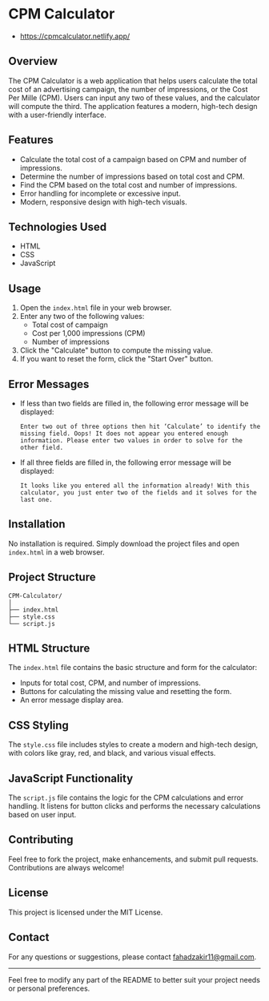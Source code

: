 # CPM Calculator
- https://cpmcalculator.netlify.app/

## Overview
The CPM Calculator is a web application that helps users calculate the total cost of an advertising campaign, the number of impressions, or the Cost Per Mille (CPM). Users can input any two of these values, and the calculator will compute the third. The application features a modern, high-tech design with a user-friendly interface.

## Features
- Calculate the total cost of a campaign based on CPM and number of impressions.
- Determine the number of impressions based on total cost and CPM.
- Find the CPM based on the total cost and number of impressions.
- Error handling for incomplete or excessive input.
- Modern, responsive design with high-tech visuals.

## Technologies Used
- HTML
- CSS
- JavaScript

## Usage
1. Open the `index.html` file in your web browser.
2. Enter any two of the following values:
   - Total cost of campaign
   - Cost per 1,000 impressions (CPM)
   - Number of impressions
3. Click the "Calculate" button to compute the missing value.
4. If you want to reset the form, click the "Start Over" button.

## Error Messages
- If less than two fields are filled in, the following error message will be displayed:
  ```
  Enter two out of three options then hit ‘Calculate’ to identify the missing field. Oops! It does not appear you entered enough information. Please enter two values in order to solve for the other field.
  ```
- If all three fields are filled in, the following error message will be displayed:
  ```
  It looks like you entered all the information already! With this calculator, you just enter two of the fields and it solves for the last one.
  ```

## Installation
No installation is required. Simply download the project files and open `index.html` in a web browser.

## Project Structure
```
CPM-Calculator/
│
├── index.html
├── style.css
└── script.js
```

## HTML Structure
The `index.html` file contains the basic structure and form for the calculator:
- Inputs for total cost, CPM, and number of impressions.
- Buttons for calculating the missing value and resetting the form.
- An error message display area.

## CSS Styling
The `style.css` file includes styles to create a modern and high-tech design, with colors like gray, red, and black, and various visual effects.

## JavaScript Functionality
The `script.js` file contains the logic for the CPM calculations and error handling. It listens for button clicks and performs the necessary calculations based on user input.

## Contributing
Feel free to fork the project, make enhancements, and submit pull requests. Contributions are always welcome!

## License
This project is licensed under the MIT License.

## Contact
For any questions or suggestions, please contact fahadzakir11@gmail.com.

---

Feel free to modify any part of the README to better suit your project needs or personal preferences.